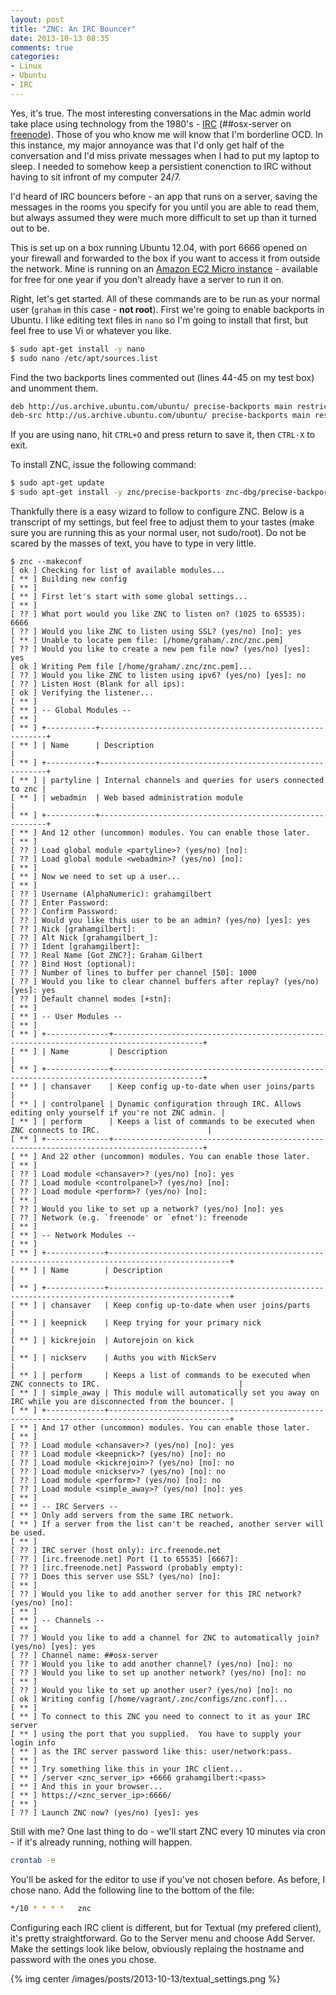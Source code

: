```yaml
---
layout: post
title: "ZNC: An IRC Bouncer"
date: 2013-10-13 08:35
comments: true
categories: 
- Linux
- Ubuntu
- IRC
---
```

Yes,  it's true. The most interesting conversations in the Mac admin world take place using technology from the 1980's - [IRC](http://en.wikipedia.org/wiki/Internet_Relay_Chat) (##osx-server on [freenode](http://freenode.net/)). Those of you who know me will know that I'm borderline OCD. In this instance, my major annoyance was that I'd only get half of the conversation and I'd miss private messages when I had to put my laptop to sleep. I needed to somehow keep a persistient conenction to IRC without having to sit infront of my computer 24/7.

I'd heard of IRC bouncers before - an app that runs on a server, saving the messages in the rooms you specify for you until you are able to read them, but always assumed they were much more difficult to set up than it turned out to be.

This is set up on a box running Ubuntu 12.04, with port 6666 opened on your firewall and forwarded to the box if you want to access it from outside the network. Mine is running on an [Amazon EC2 Micro instance](http://aws.amazon.com/free/) - available for free for one year if you don't already have a server to run it on.

Right, let's get started. All of these commands are to be run as your normal user (``graham`` in this case - **not root**). First we're going to enable backports in Ubuntu. I like editing text files in ``nano`` so I'm going to install that first, but feel free to use Vi or whatever you like.

``` bash
$ sudo apt-get install -y nano
$ sudo nano /etc/apt/sources.list
```

Find the two backports lines commented out (lines 44-45 on my test box) and unomment them.

``` bash
deb http://us.archive.ubuntu.com/ubuntu/ precise-backports main restricted universe multiverse
deb-src http://us.archive.ubuntu.com/ubuntu/ precise-backports main restricted universe multiverse
```

If you are using nano, hit ``CTRL+O`` and press return to save it, then ``CTRL-X`` to exit.

To install ZNC, issue the following command:

``` bash
$ sudo apt-get update
$ sudo apt-get install -y znc/precise-backports znc-dbg/precise-backports znc-dev/precise-backports znc-extra/precise-backports znc-perl/precise-backports znc-python/precise-backports znc-tcl/precise-backports
```

<!-- more -->

Thankfully there is a easy wizard to follow to configure ZNC. Below is a transcript of my settings, but feel free to adjust them to your tastes (make sure you are running this as your normal user, not sudo/root). Do not be scared by the masses of text, you have to type in very little.

```
$ znc --makeconf
[ ok ] Checking for list of available modules...
[ ** ] Building new config
[ ** ]
[ ** ] First let's start with some global settings...
[ ** ]
[ ?? ] What port would you like ZNC to listen on? (1025 to 65535): 6666
[ ?? ] Would you like ZNC to listen using SSL? (yes/no) [no]: yes
[ ** ] Unable to locate pem file: [/home/graham/.znc/znc.pem]
[ ?? ] Would you like to create a new pem file now? (yes/no) [yes]: yes
[ ok ] Writing Pem file [/home/graham/.znc/znc.pem]...
[ ?? ] Would you like ZNC to listen using ipv6? (yes/no) [yes]: no
[ ?? ] Listen Host (Blank for all ips):
[ ok ] Verifying the listener...
[ ** ]
[ ** ] -- Global Modules --
[ ** ]
[ ** ] +-----------+----------------------------------------------------------+
[ ** ] | Name      | Description                                              |
[ ** ] +-----------+----------------------------------------------------------+
[ ** ] | partyline | Internal channels and queries for users connected to znc |
[ ** ] | webadmin  | Web based administration module                          |
[ ** ] +-----------+----------------------------------------------------------+
[ ** ] And 12 other (uncommon) modules. You can enable those later.
[ ** ]
[ ?? ] Load global module <partyline>? (yes/no) [no]:
[ ?? ] Load global module <webadmin>? (yes/no) [no]:
[ ** ]
[ ** ] Now we need to set up a user...
[ ** ]
[ ?? ] Username (AlphaNumeric): grahamgilbert
[ ?? ] Enter Password:
[ ?? ] Confirm Password:
[ ?? ] Would you like this user to be an admin? (yes/no) [yes]: yes
[ ?? ] Nick [grahamgilbert]:
[ ?? ] Alt Nick [grahamgilbert_]:
[ ?? ] Ident [grahamgilbert]:
[ ?? ] Real Name [Got ZNC?]: Graham Gilbert
[ ?? ] Bind Host (optional):
[ ?? ] Number of lines to buffer per channel [50]: 1000
[ ?? ] Would you like to clear channel buffers after replay? (yes/no) [yes]: yes
[ ?? ] Default channel modes [+stn]:
[ ** ]
[ ** ] -- User Modules --
[ ** ]
[ ** ] +--------------+------------------------------------------------------------------------------------------+
[ ** ] | Name         | Description                                                                              |
[ ** ] +--------------+------------------------------------------------------------------------------------------+
[ ** ] | chansaver    | Keep config up-to-date when user joins/parts                                             |
[ ** ] | controlpanel | Dynamic configuration through IRC. Allows editing only yourself if you're not ZNC admin. |
[ ** ] | perform      | Keeps a list of commands to be executed when ZNC connects to IRC.                        |
[ ** ] +--------------+------------------------------------------------------------------------------------------+
[ ** ] And 22 other (uncommon) modules. You can enable those later.
[ ** ]
[ ?? ] Load module <chansaver>? (yes/no) [no]: yes
[ ?? ] Load module <controlpanel>? (yes/no) [no]:
[ ?? ] Load module <perform>? (yes/no) [no]:
[ ** ]
[ ?? ] Would you like to set up a network? (yes/no) [no]: yes
[ ?? ] Network (e.g. `freenode' or `efnet'): freenode
[ ** ]
[ ** ] -- Network Modules --
[ ** ]
[ ** ] +-------------+-------------------------------------------------------------------------------------------------+
[ ** ] | Name        | Description                                                                                     |
[ ** ] +-------------+-------------------------------------------------------------------------------------------------+
[ ** ] | chansaver   | Keep config up-to-date when user joins/parts                                                    |
[ ** ] | keepnick    | Keep trying for your primary nick                                                               |
[ ** ] | kickrejoin  | Autorejoin on kick                                                                              |
[ ** ] | nickserv    | Auths you with NickServ                                                                         |
[ ** ] | perform     | Keeps a list of commands to be executed when ZNC connects to IRC.                               |
[ ** ] | simple_away | This module will automatically set you away on IRC while you are disconnected from the bouncer. |
[ ** ] +-------------+-------------------------------------------------------------------------------------------------+
[ ** ] And 17 other (uncommon) modules. You can enable those later.
[ ** ]
[ ?? ] Load module <chansaver>? (yes/no) [no]: yes
[ ?? ] Load module <keepnick>? (yes/no) [no]: no
[ ?? ] Load module <kickrejoin>? (yes/no) [no]: no
[ ?? ] Load module <nickserv>? (yes/no) [no]: no
[ ?? ] Load module <perform>? (yes/no) [no]: no
[ ?? ] Load module <simple_away>? (yes/no) [no]: yes
[ ** ]
[ ** ] -- IRC Servers --
[ ** ] Only add servers from the same IRC network.
[ ** ] If a server from the list can't be reached, another server will be used.
[ ** ]
[ ?? ] IRC server (host only): irc.freenode.net
[ ?? ] [irc.freenode.net] Port (1 to 65535) [6667]:
[ ?? ] [irc.freenode.net] Password (probably empty):
[ ?? ] Does this server use SSL? (yes/no) [no]:
[ ** ]
[ ?? ] Would you like to add another server for this IRC network? (yes/no) [no]:
[ ** ]
[ ** ] -- Channels --
[ ** ]
[ ?? ] Would you like to add a channel for ZNC to automatically join? (yes/no) [yes]: yes
[ ?? ] Channel name: ##osx-server
[ ?? ] Would you like to add another channel? (yes/no) [no]: no
[ ?? ] Would you like to set up another network? (yes/no) [no]: no
[ ** ]
[ ?? ] Would you like to set up another user? (yes/no) [no]: no
[ ok ] Writing config [/home/vagrant/.znc/configs/znc.conf]...
[ ** ]
[ ** ] To connect to this ZNC you need to connect to it as your IRC server
[ ** ] using the port that you supplied.  You have to supply your login info
[ ** ] as the IRC server password like this: user/network:pass.
[ ** ]
[ ** ] Try something like this in your IRC client...
[ ** ] /server <znc_server_ip> +6666 grahamgilbert:<pass>
[ ** ] And this in your browser...
[ ** ] https://<znc_server_ip>:6666/
[ ** ]
[ ?? ] Launch ZNC now? (yes/no) [yes]: yes
```

Still with me? One last thing to do - we'll start ZNC every 10 minutes via cron - if it's already running, nothing will happen.

``` bash
crontab -e
```

You'll be asked for the editor to use if you've not chosen before. As before, I chose nano. Add the following line to the bottom of the file:

``` bash
*/10 * * * *   znc
```

Configuring each IRC client is different, but for Textual (my prefered client), it's pretty straightforward. Go to the Server menu and choose Add Server. Make the settings look like below, obviously replaing the hostname and password with the ones you chose.

{% img  center /images/posts/2013-10-13/textual_settings.png %}